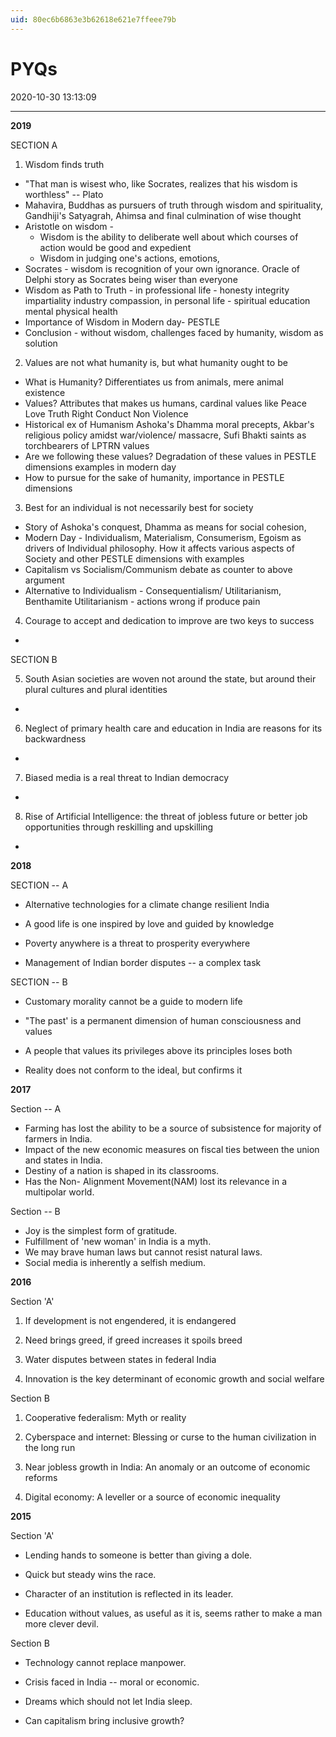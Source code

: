 ```yaml
---
uid: 80ec6b6863e3b62618e621e7ffeee79b
---
```


# PYQs 
2020-10-30 13:13:09
            
---


**2019**
 

 SECTION A
 

 1. Wisdom finds truth
-   "That man is wisest who, like Socrates, realizes that his wisdom is worthless" -- Plato
-   Mahavira, Buddhas as pursuers of truth through wisdom and spirituality, Gandhiji's Satyagrah, Ahimsa and final culmination of wise thought
-   Aristotle on wisdom -
    -   Wisdom is the ability to deliberate well about which courses of action would be good and expedient
    -   Wisdom in judging one's actions, emotions,
-   Socrates - wisdom is recognition of your own ignorance. Oracle of Delphi story as Socrates being wiser than everyone
-   Wisdom as Path to Truth - in professional life - honesty integrity impartiality industry compassion, in personal life - spiritual education mental physical health
-   Importance of Wisdom in Modern day- PESTLE
-   Conclusion - without wisdom, challenges faced by humanity, wisdom as solution
 

 2. Values are not what humanity is, but what humanity ought to be
-   What is Humanity? Differentiates us from animals, mere animal existence
-   Values? Attributes that makes us humans, cardinal values like Peace Love Truth Right Conduct Non Violence
-   Historical ex of Humanism Ashoka's Dhamma moral precepts, Akbar's religious policy amidst war/violence/ massacre, Sufi Bhakti saints as torchbearers of LPTRN values
-   Are we following these values? Degradation of these values in PESTLE dimensions examples in modern day
-   How to pursue for the sake of humanity, importance in PESTLE dimensions
 

 3. Best for an individual is not necessarily best for society
-   Story of Ashoka's conquest, Dhamma as means for social cohesion,
-   Modern Day - Individualism, Materialism, Consumerism, Egoism as drivers of Individual philosophy. How it affects various aspects of Society and other PESTLE dimensions with examples
-   Capitalism vs Socialism/Communism debate as counter to above argument
-   Alternative to Individualism - Consequentialism/ Utilitarianism, Benthamite Utilitarianism - actions wrong if produce pain
 

 4. Courage to accept and dedication to improve are two keys to success
-   

 

 

 SECTION B
 

 

 5. South Asian societies are woven not around the state, but around their plural cultures and plural identities
-   

 

 

 6. Neglect of primary health care and education in India are reasons for its backwardness
-   

 

 

 7. Biased media is a real threat to Indian democracy
-   

 

 

 8. Rise of Artificial Intelligence: the threat of jobless future or better job opportunities through reskilling and upskilling
-   

 

**2018**


 SECTION -- A
 

-   Alternative technologies for a climate change resilient India
 

-   A good life is one inspired by love and guided by knowledge


-   Poverty anywhere is a threat to prosperity everywhere


-   Management of Indian border disputes -- a complex task
 

 SECTION -- B
 

-   Customary morality cannot be a guide to modern life


-   "The past' is a permanent dimension of human consciousness and values


-   A people that values its privileges above its principles loses both
 

-   Reality does not conform to the ideal, but confirms it


**2017**
 

 Section -- A
 

-   Farming has lost the ability to be a source of subsistence for majority of farmers in India.
-   Impact of the new economic measures on fiscal ties between the union and states in India.
-   Destiny of a nation is shaped in its classrooms.
-   Has the Non- Alignment Movement(NAM) lost its relevance in a multipolar world.
 

 Section -- B
 

-   Joy is the simplest form of gratitude.
-   Fulfillment of 'new woman' in India is a myth.
-   We may brave human laws but cannot resist natural laws.
-   Social media is inherently a selfish medium.


**2016**


 Section 'A'
 

 1. If development is not engendered, it is endangered
 

 2. Need brings greed, if greed increases it spoils breed
 

 3. Water disputes between states in federal India
 

 4. Innovation is the key determinant of economic growth and social welfare
 

 Section B
 

 1. Cooperative federalism: Myth or reality
 

 2. Cyberspace and internet: Blessing or curse to the human civilization in the long run
 

 3. Near jobless growth in India: An anomaly or an outcome of economic reforms
 

 4. Digital economy: A leveller or a source of economic inequality




**2015**


Section 'A'


-   Lending hands to someone is better than giving a dole.
 

-   Quick but steady wins the race.
 

-   Character of an institution is reflected in its leader.
 

-   Education without values, as useful as it is, seems rather to make a man more clever devil.


Section B


-   Technology cannot replace manpower.
 

-   Crisis faced in India -- moral or economic.
 

-   Dreams which should not let India sleep.
 

-   Can capitalism bring inclusive growth?




